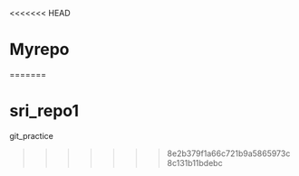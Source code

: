 <<<<<<< HEAD
# Myrepo
=======
# sri_repo1
git_practice
>>>>>>> 8e2b379f1a66c721b9a5865973c8c131b11bdebc
